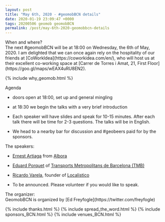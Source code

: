 ```yaml
--- 
layout: post
title: "May 6th, 2020 - #geomobBCN details"
date: 2020-01-19 23:09:47 +0000
tags: 20200506 geomob geomobBCN
permalink: /post/may-6th-2020-geomobbcn-details
---
```


<div class="heading">When and where?</div>
The next #geomobBCN will be at
<span class="b">18:00 on Wednesday, the 6th of May, 2020</span>.
I am delighted that we can once again rely on the hospitality of our friends at
[CoWorkIdea](https://coworkidea.com/en/), who will host us at their
excellent co-working space at [Carrer de Torres i Amat, 21, First Floor](https://goo.gl/maps/wEAX4uRU8EN2).

{% include why_geomob.html %}

<div class="heading">Agenda</div>

* doors open at 18:00, set up and general mingling

* at 18:30 we begin the talks with a very brief introduction

* Each speaker will have slides and speak for 10-15 minutes.
After each talk there will be time for 2-3 questions.
The talks will be in English.

* We head to a nearby bar for discussion and #geobeers paid for by the
sponsors. 

<div class="heading">The speakers:</div>

* [Ernest Artiaga](https://twitter.com/ernest_artiaga) from [Albora](https://albora.io/)

* [Eduard Porquet](https://www.linkedin.com/in/eduard-porquet-mateu-188a037/) of [Transports Metropolitans de Barcelona (TMB)](https://www.tmb.cat)

* [Ricardo Varela](https://twitter.com/phobeo), founder of [Localistico](https://localistico.com/)

* To be announced. Please volunteer if you would like to speak.

<div class="heading">The organizer:</div>
GeomobBCN is organized by [Ed Freyfogle](https://twitter.com/freyfogle)

{% include thanks.html %}
{% include spread_the_word.html %}
{% include sponsors_BCN.html %}
{% include venues_BCN.html %}


